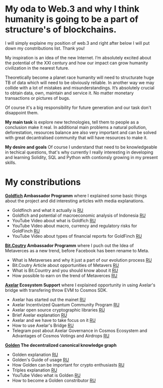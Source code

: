# My oda to Web.3 and why I think humanity is going to be a part of structure's of blockchains.
I will simply explaine my position of web.3 and right after below I will put down my constributions list. Thank you!

My inspiration is an idea of the new Internet. I’m absolutely excited about the potential of the XXI century and how our impact can grow humanity civilization in the nearest future.

Theoretically become a planet race humanity will need to structurate huge TB of data which will need to be obviously reliable. In another way we may collide with a lot of mistakes and misunderstandings. It’s absolutely crucial to obtain data, own, maintain and service it. No matter monetary transactions or pictures of bugs.

Of course it's a big responsibility for future generation and our task don't disappoint them.

**My main task** is explore new technologies, tell them to people as a conclusion make it real. In additional main problems a natural pollution, deforestation, resources balance are also very important and can be solved with great decantralised community that will have resources to make it.

**My desire and goals**
Of course I understand that need to be knowledgeable in techical questions, that's why currently I really interesting in developing and learning  Solidity, SQL and Python with contionsly growing in my present skills.

# My constributions
**[Goldfich](https://goldfinch.finance/) Ambassador Programm** where I explained some basic things about the project and did interesting articles with media explanations.
- Goldfinch and what it actually is [RU](https://link.medium.com/p86Il1Y1ypb) 
- Goldfich and potential of macroeconomic analysis of Indonesia [RU](https://link.medium.com/CjYLdQa2ypb)
- YouTube Video about what is Goldfich [RU](https://www.youtube.com/watch?v=xoWeHZ1J4N8&t=82s)
- YouTube Video about macro, currency and regulatory risks for GoldFinch [RU](https://www.youtube.com/watch?v=L-PW4Q41S9s&t=72s)
- YouTube Video about types of financial reports for GoldFinch [RU](https://www.youtube.com/watch?v=Rz9U1rZ1Jio&t=83s)

**[Bit.Coutry](https://bit.country/) Ambassador Programm** where I puch out the Idea of Metaverces as a new trend, before Facebook has been rename to Meta.
- What is Metaverses and why it just a part of our evolution process [RU](https://link.medium.com/Ad3KlRm4ypb)
- Bit.Coutry Article about opportunities of Metavers [RU](https://link.medium.com/mdJHyni4ypb)
- What is Bit.Country and you should know about it [RU](https://www.youtube.com/watch?v=IMcsnR_QT2c&t=262s)
- How possible to earn on the trend of Metaverces [RU](https://www.youtube.com/watch?v=yBptMQDj4Xc&t=34s)

**[Axelar](https://axelar.network/) Ecosystem Support** where I explained opportunity in using Axelar's bridge with transfering throw EVM to Cosmos SDK.
- Axelar has started out the mainet [RU](https://link.medium.com/NUbOA9m5ypb)
- Axelar Incentivized Quantum Community Program [RU](https://link.medium.com/DVxE1Qs5ypb)
- Axelar open source cryptographic libraries [RU](https://link.medium.com/ELWMPzF5ypb) 
- Brief Axelar explanation [RU](https://www.youtube.com/watch?v=-rY60gYWAJI)
- Axelar and we have to take focus on it [RU](https://www.youtube.com/watch?v=kuB35eoAHLI&t=60s)
- How to use Axelar's Bridge [RU](https://www.youtube.com/watch?v=d6UCwiwXeQg&t=12s)
- Telegram post about Axelar Governance in Cosmos Ecosystem and Advantages of Cosmos Votings and Airdrops [RU](https://t.me/lifeofpunkchannel/191)

**[Golden](https://golden.com/explore) The decentralized canonical knowledge graph**
- Golden explanation [RU](https://link.medium.com/Jawj2jt6ypb)
- Golden's Guide of usage [RU](https://link.medium.com/2SC9m6z6ypb)
- How Golden can be important for crypto enthusiasts [RU](https://link.medium.com/vq3BvJD6ypb)
- Triples explanation [RU](https://link.medium.com/ImfnVbK6ypb)
- YouTube Video what is Golden [RU](https://www.youtube.com/watch?v=YQ0rztvqG0k&t=107s)
- How to become a Golden constributor [RU](https://www.youtube.com/watch?v=JHhTGHkyqrk&t=354s)


